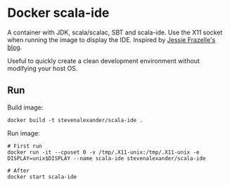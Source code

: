 # Docker scala-ide

A container with JDK, scala/scalac, SBT and scala-ide. Use the X11 socket when
running the image to display the IDE. Inspired by [Jessie Frazelle's blog](https://blog.jessfraz.com/post/docker-containers-on-the-desktop/).

Useful to quickly create a clean development environment without modifying your
host OS.

## Run

Build image:

```
docker build -t stevenalexander/scala-ide .
```

Run image:

```
# First run
docker run -it --cpuset 0 -v /tmp/.X11-unix:/tmp/.X11-unix -e DISPLAY=unix$DISPLAY --name scala-ide stevenalexander/scala-ide

# After
docker start scala-ide
```
